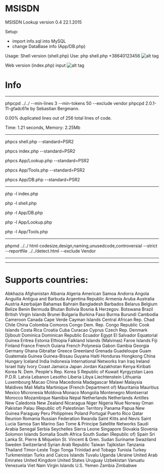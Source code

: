 # MSISDN
MSISDN Lookup version 0.4 22.1.2015


Setup:
- import info.sql into MySQL
- change DataBase info (App/DB.php)

Usage:
Shell version (shell.php)
Use: php shell.php +38640123456
![alt tag](http://shrani.si/f/3p/TQ/1tinqk7A/shell.jpg)

Web version (index.php)
input 
![alt tag](http://shrani.si/f/W/lo/3p4Zcj0G/web.jpg)


# Info
--------------------------------------------------------------
phpcpd ../../ --min-lines 3 --min-tokens 50 --exclude vendor
phpcpd 2.0.1-11-gfadc61e by Sebastian Bergmann.

0.00% duplicated lines out of 256 total lines of code.

Time: 1.21 seconds, Memory: 2.25Mb


--------------------------------------------------------------

phpcs shell.php --standard=PSR2

phpcs index.php --standard=PSR2

phpcs App/Lookup.php --standard=PSR2

phpcs App/Tools.php --standard=PSR2

phpcs App/DB.php --standard=PSR2


--------------------------------------------------------------

php -l index.php

php -l shell.php

php -l App/DB.php

php -l App/Lookup.php

php -l App/Tools.php


--------------------------------------------------------------

phpmd ../../ html codesize,design,naming,unusedcode,controversial --strict --reportfile ../../detect.html --exclude Vendor 


--------------------------------------------------------------

--------------------------------------------------------------
# Supports countries:
Abkhazia
Afghanistan
Albania
Algeria
American Samoa
Andorra
Angola
Anguilla
Antigua and Barbuda
Argentina Republic
Armenia
Aruba
Australia
Austria
Azerbaijan
Bahamas
Bahrain
Bangladesh
Barbados
Belarus
Belgium
Belize
Benin
Bermuda
Bhutan
Bolivia
Bosnia & Herzegov.
Botswana
Brazil
British Virgin Islands
Brunei
Bulgaria
Burkina Faso
Burma
Burundi
Cambodia
Cameroon
Canada
Cape Verde
Cayman Islands
Central African Rep.
Chad
Chile
China
Colombia
Comoros
Congo Dem. Rep.
Congo Republic
Cook Islands
Costa Rica
Croatia
Cuba
Curacao
Cyprus
Czech Rep.
Denmark
Djibouti
Dominica
Dominican Republic
Ecuador
Egypt
El Salvador
Equatorial Guinea
Eritrea
Estonia
Ethiopia
Falkland Islands (Malvinas)
Faroe Islands
Fiji
Finland
France
French Guiana
French Polynesia
Gabon
Gambia
Georgia
Germany
Ghana
Gibraltar
Greece
Greenland
Grenada
Guadeloupe
Guam
Guatemala
Guinea
Guinea-Bissau
Guyana
Haiti
Honduras
Hongkong China
Hungary
Iceland
India
Indonesia
International Networks
Iran
Iraq
Ireland
Israel
Italy
Ivory Coast
Jamaica
Japan
Jordan
Kazakhstan
Kenya
Kiribati
Korea N. Dem. People's Rep.
Korea S Republic of
Kuwait
Kyrgyzstan
Laos P.D.R.
Latvia
Lebanon
Lesotho
Liberia
Libya
Liechtenstein
Lithuania
Luxembourg
Macao China
Macedonia
Madagascar
Malawi
Malaysia
Maldives
Mali
Malta
Martinique (French Department of)
Mauritania
Mauritius
Mexico
Micronesia
Moldova
Monaco
Mongolia
Montenegro
Montserrat
Morocco
Mozambique
Namibia
Nepal
Netherlands
Netherlands Antilles
New Caledonia
New Zealand
Nicaragua
Niger
Nigeria
Niue
Norway
Oman
Pakistan
Palau (Republic of)
Palestinian Territory
Panama
Papua New Guinea
Paraguay
Peru
Philippines
Poland
Portugal
Puerto Rico
Qatar
Reunion
Romania
Russian Federation
Rwanda
Saint Kitts and Nevis
Saint Lucia
Samoa
San Marino
Sao Tome & Principe
Satellite Networks
Saudi Arabia
Senegal
Serbia
Seychelles
Sierra Leone
Singapore
Slovakia
Slovenia
Solomon Islands
Somalia
South Africa
South Sudan (Republic of)
Spain
Sri Lanka
St. Pierre & Miquelon
St. Vincent & Gren.
Sudan
Suriname
Swaziland
Sweden
Switzerland
Syrian Arab Republic
Taiwan
Tajikistan
Tanzania
Thailand
Timor-Leste
Togo
Tonga
Trinidad and Tobago
Tunisia
Turkey
Turkmenistan
Turks and Caicos Islands
Tuvalu
Uganda
Ukraine
United Arab Emirates
United Kingdom
United States
Uruguay
Uzbekistan
Vanuatu
Venezuela
Viet Nam
Virgin Islands U.S.
Yemen
Zambia
Zimbabwe 